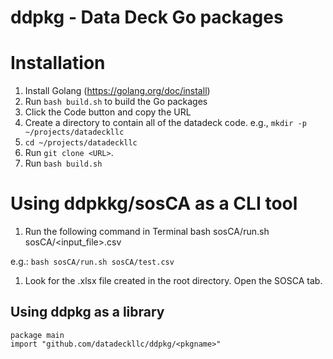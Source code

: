 # ddpkg - Data Deck Go packages
# Installation
1.  Install Golang (https://golang.org/doc/install)
1.  Run `bash build.sh` to build the Go packages
1.  Click the Code button and copy the URL
1.  Create a directory to contain all of the datadeck code. e.g., `mkdir -p ~/projects/datadeckllc`
1.  `cd ~/projects/datadeckllc`
1.  Run `git clone <URL>`.
1.  Run `bash build.sh`


# Using ddpkkg/sosCA as a CLI tool

1.  Run the following command in Terminal
bash sosCA/run.sh sosCA/<input_file>.csv

e.g.: `bash sosCA/run.sh sosCA/test.csv`

1.  Look for the .xlsx file created in the root directory.  Open the SOSCA tab.


## Using ddpkg as a library
```
package main
import "github.com/datadeckllc/ddpkg/<pkgname>"
```
